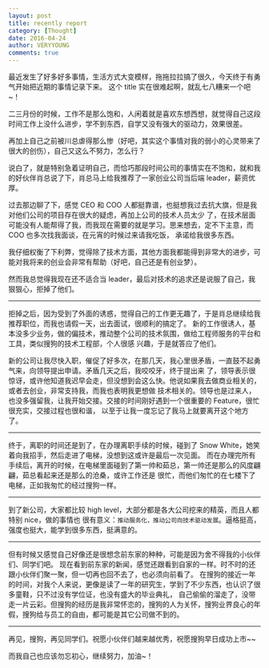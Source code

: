 ```yaml
---
layout: post
title: recently report
category: [Thought]
date: 2016-04-24
author: VERYYOUNG
comments: true
---
```


最近发生了好多好多事情，生活方式大变模样，拖拖拉拉搞了很久，今天终于有勇气开始把近期的事情记录下来。
这个 title 实在很难起啊，就乱七八糟来一个吧~！


<!-- more -->

二三月份的时候，工作不是那么饱和，人闲着就是喜欢东想西想，就觉得自己这段时间工作上没什么进步，学不到东西，自学又没有强大的驱动力，效果很差。

再加上自己之前被川总虐得那么惨（好吧，其实这个事情对我的弱小的心灵带来了很大的创伤），自己又这么不努力，怎么行？

说白了，就是特别急着证明自己，而恰巧那段时间公司的事情实在不饱和，就和我的好伙伴肖总说了下，肖总马上给我推荐了一家创业公司当后端 leader，薪资优厚。

过去那边聊了下，感觉 CEO 和 COO 人都挺靠谱，也挺想我过去抗大旗，但是我对他们公司的项目存在很大的疑虑，再加上公司的技术人员太少
了，在技术层面可能没有人能帮得了我，而我现在需要的就是学习。思来想去，定不下主意，而 COO 也多次找我面谈，在元宵的时候过来请我吃饭，
承诺给我很多东西。

我仔细权衡了下利弊，觉得除了技术方面，其他方面我都能得到非常大的进步，可能对我将来的创业会非常有帮助（好吧，自己还是有创业梦）。

然而我总觉得我现在还不适合当 leader，最后对技术的追求还是说服了自己，我狠狠心，拒掉了他们。

------

拒掉之后，因为受到了外面的诱惑，觉得自己的工作更无趣了，于是肖总继续给我推荐职位，而我也请假一天，出去面试，很顺利的搞定了。
新的工作很诱人，基本没多少业务，做的偏技术，推动整个公司的技术氛围，做给工程师服务的平台和工具，类似搜狗的技术工程部，个人很感
兴趣，于是就答应了他们。

新的公司让我尽快入职，催促了好多次，在那几天，我心里很矛盾，一直鼓不起勇气来，向领导提出申请。矛盾几天之后，我咬咬牙，终于提出来
了，领导表示很惊讶，或许他知道我迟早会走，但没想到会这么快。他说如果我去做商业相关的，或者去创业，非常支持我，而我也表明我更想做
技术相关的。领导也是过来人，也没多强留我，让我开始交接。交接的时间刚好遇到一个很重要的 Feature，很忙很充实，交接过程也很和谐，
以至于让我一度忘记了我马上就要离开这个地方了。


------

终于，离职的时间还是到了，在办理离职手续的时候，碰到了 Snow White，她笑着向我招手，然后走进了电梯，没想到这或许是最后一次见面。
而在办理完所有手续后，离开的时候，在电梯里面碰到了第一帅和茹总，第一帅还是那么的风度翩翩，茹总看起来还是那么的沧桑，或许工作还是
很忙，而他们匆忙的在七楼下了电梯，正如我匆忙的经过搜狗一样。


------

到了新公司，大家都比较 high level，大部分都是各大公司挖来的精英，而且人都特别 nice，做的事情也
很有意义：`推动服务化，推动公司向技术驱动发展`。逼格挺高，强度也挺大，能学到很多东西，挺满意的。


------

但有时候又感觉自己好像还是很想念前东家的种种，可能是因为舍不得我的小伙伴们、同学们吧。
现在看到前东家的新闻，感觉还跟看到自家的一样。时不时的还跟小伙伴们聚一聚，但一切再也回不去了，也必须向前看了。
在搜狗的接近一年的时间，对我个人来说，更像是读了一年的研究生，学到了不少东西，也认识了很多童鞋，只不过没有学位证，也没有盛大的毕业典礼，
自己偷偷的溜走了，没带走一片云彩。但搜狗的经历是我非常怀恋的，搜狗的人为关怀，搜狗业界良心的年假，搜狗给与员工的自由，都可能是其它公司做不到的。


------

再见，搜狗，再见同学们。祝愿小伙伴们越来越优秀，祝愿搜狗早日成功上市~~

而我自己也应该勿忘初心，继续努力，加油~！




